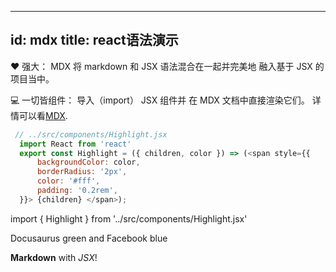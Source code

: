 <!--
 * @Author: Dell_Di
 * @Date: 2020-04-16 15:29:06
 * @LastEditors: Dell_Di
 * @LastEditTime: 2020-05-06 09:59:58
 * @FilePath: \delldi-blog\docs\mdx.md
 -->
---
id: mdx
title: react语法演示
---

❤️ 强大： MDX 将 markdown 和 JSX 语法混合在一起并完美地 融入基于 JSX 的项目当中。

💻 一切皆组件： 导入（import） JSX 组件并 在 MDX 文档中直接渲染它们。 详情可以看[MDX](https://mdxjs.com/).

```js
 // ../src/components/Highlight.jsx
  import React from 'react'
  export const Highlight = ({ children, color }) => (<span style={{
      backgroundColor: color,
      borderRadius: '2px',
      color: '#fff',
      padding: '0.2rem',
  }}> {children} </span>);
```

import { Highlight } from '../src/components/Highlight.jsx'

<Highlight color="#25c2a0">Docusaurus green</Highlight> and <Highlight color="#1877F2">Facebook blue</Highlight>


**Markdown** with _JSX_!
